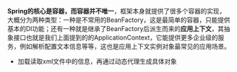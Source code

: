 **Spring的核心是容器，而容器并不唯一**，框架本身就提供了很多个容器的实现，大概分为两种类型：一种是不常用的BeanFactory，这是最简单的容器，只能提供基本的DI功能；还有一种就是继承了BeanFactory后派生而来的**应用上下文**，其抽象接口也就是我们上面提到的的ApplicationContext，它能提供更多企业级的服务，例如解析配置文本信息等等，这也是应用上下文实例对象最常见的应用场景。

- 加载读取xml文件中的信息，再通过动态代理生成具体对象